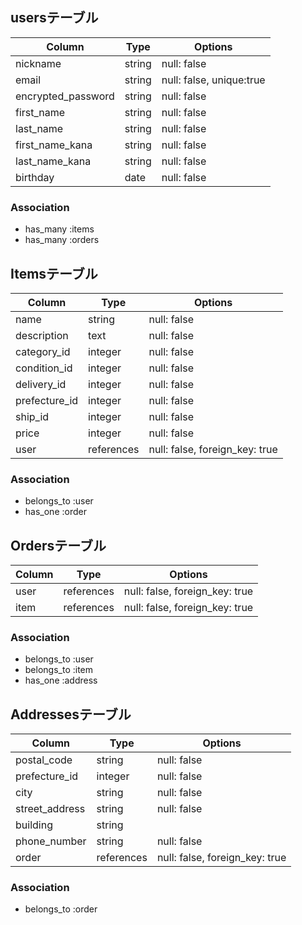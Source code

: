 ## usersテーブル

| Column             | Type   | Options     |
| ------------------ | ------ | ----------- |
| nickname           | string | null: false |
| email              | string | null: false, unique:true |
| encrypted_password | string | null: false |
| first_name         | string | null: false |
| last_name          | string | null: false |
| first_name_kana    | string | null: false |
| last_name_kana     | string | null: false |
| birthday           | date   | null: false |

### Association
- has_many :items
- has_many :orders


## Itemsテーブル

| Column        | Type       | Options     |
| ------------- | ---------- | ----------- |
| name          | string     | null: false |
| description   | text       | null: false |
| category_id   | integer    | null: false |
| condition_id  | integer    | null: false |
| delivery_id   | integer    | null: false |
| prefecture_id | integer    | null: false |
| ship_id       | integer    | null: false |
| price         | integer    | null: false |
| user          | references | null: false, foreign_key: true |


### Association
- belongs_to :user
- has_one :order


## Ordersテーブル

| Column       | Type       | Options     |
| ------------ | ---------- | ----------- |
| user         | references | null: false, foreign_key: true |
| item         | references | null: false, foreign_key: true |

### Association
- belongs_to :user
- belongs_to :item
- has_one :address

## Addressesテーブル

| Column         | Type       | Options     |
| -------------- | ---------- | ----------- |
| postal_code    | string     | null: false |
| prefecture_id  | integer    | null: false |
| city           | string     | null: false |
| street_address | string     | null: false |
| building       | string     |
| phone_number   | string     | null: false |
| order          | references | null: false, foreign_key: true |

### Association
- belongs_to :order